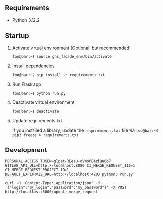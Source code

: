 ## Requirements
- Python 3.12.2

## Startup

1. Activate virtual environment (Optional, but recommended)

   `foo@bar:~$ source ghs_facade_env/bin/activate`

2. Install dependencies

    `foo@bar:~$ pip install -r requirements.txt`

3. Run Flask app

    `foo@bar:~$ python run.py`

4. Deactivate virtual environment

    `foo@bar:~$ deactivate`

5. Update requirements.txt

    If you installed a library, update the `requirements.txt` file via `foo@bar:~$ pip3 freeze > requirements.txt`

## Development

`PERSONAL_ACCESS_TOKEN=glpat-REeaU-oVWoPBAziQu6p7 GITLAB_API_URL=http://localhost:8080 CI_MERGE_REQUEST_IID=1 CI_MERGE_REQUEST_PROJECT_ID=1 DEFAULT_EXPLORVIZ_URL=http://localhost:4200 python3 run.py`

`curl -H 'Content-Type: application/json' -d '{"login":"my_login","password":"my_password"}' -X POST http://localhost:5000/update_merge_request`
